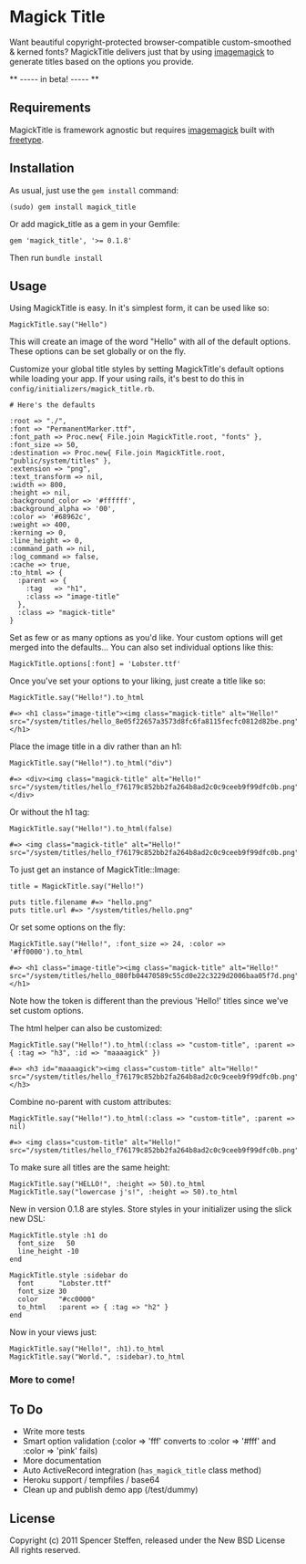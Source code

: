 Magick Title
============

Want beautiful copyright-protected browser-compatible custom-smoothed & kerned fonts? MagickTitle delivers just that by using [imagemagick](http://www.imagemagick.org/script/index.php) to generate titles based on the options you provide.

** ----- in beta! ----- **
   

Requirements
------------

MagickTitle is framework agnostic but requires [imagemagick](http://www.imagemagick.org/script/index.php) built with [freetype](http://www.freetype.org/).


Installation
------------

As usual, just use the `gem install` command:

    (sudo) gem install magick_title
    
Or add magick_title as a gem in your Gemfile:

    gem 'magick_title', '>= 0.1.8' 

Then run `bundle install`



Usage
-----

Using MagickTitle is easy. In it's simplest form, it can be used like so:

    MagickTitle.say("Hello")

This will create an image of the word "Hello" with all of the default options. These options can be set globally or on the fly. 

Customize your global title styles by setting MagickTitle's default options while loading your app. If your using rails, it's best to do this in `config/initializers/magick_title.rb`. 

    # Here's the defaults

    :root => "./",
    :font => "PermanentMarker.ttf",
    :font_path => Proc.new{ File.join MagickTitle.root, "fonts" },
    :font_size => 50,
    :destination => Proc.new{ File.join MagickTitle.root, "public/system/titles" },
    :extension => "png",
    :text_transform => nil,
    :width => 800,
    :height => nil,
    :background_color => '#ffffff',
    :background_alpha => '00',
    :color => '#68962c',
    :weight => 400,
    :kerning => 0,
    :line_height => 0,
    :command_path => nil,
    :log_command => false,
    :cache => true,
    :to_html => {
      :parent => {
        :tag   => "h1",
        :class => "image-title"
      },
      :class => "magick-title"
    }

    
Set as few or as many options as you'd like. Your custom options will get merged into the defaults... You can also set individual options like this:

    MagickTitle.options[:font] = 'Lobster.ttf'
    
      
Once you've set your options to your liking, just create a title like so:

    MagickTitle.say("Hello!").to_html 
    
    #=> <h1 class="image-title"><img class="magick-title" alt="Hello!" src="/system/titles/hello_8e05f22657a3573d8fc6fa8115fecfc0812d82be.png"/></h1>


Place the image title in a div rather than an h1:

    MagickTitle.say("Hello!").to_html("div")
    
    #=> <div><img class="magick-title" alt="Hello!" src="/system/titles/hello_f76179c852bb2fa264b8ad2c0c9ceeb9f99dfc0b.png"/></div>


Or without the h1 tag: 
  
    MagickTitle.say("Hello!").to_html(false)
    
    #=> <img class="magick-title" alt="Hello!" src="/system/titles/hello_f76179c852bb2fa264b8ad2c0c9ceeb9f99dfc0b.png"/>


To just get an instance of MagickTitle::Image:

    title = MagickTitle.say("Hello!")
    
    puts title.filename #=> "hello.png"
    puts title.url #=> "/system/titles/hello.png"


Or set some options on the fly:

    MagickTitle.say("Hello!", :font_size => 24, :color => '#ff0000').to_html
    
    #=> <h1 class="image-title"><img class="magick-title" alt="Hello!" src="/system/titles/hello_080fb04470589c55cd0e22c3229d2006baa05f7d.png"/></h1>
    
Note how the token is different than the previous 'Hello!' titles since we've set custom options.
    
    
The html helper can also be customized:

    MagickTitle.say("Hello!").to_html(:class => "custom-title", :parent => { :tag => "h3", :id => "maaaagick" })
    
    #=> <h3 id="maaaagick"><img class="custom-title" alt="Hello!" src="/system/titles/hello_f76179c852bb2fa264b8ad2c0c9ceeb9f99dfc0b.png"/></h3>


Combine no-parent with custom attributes:

    MagickTitle.say("Hello!").to_html(:class => "custom-title", :parent => nil)
     
    #=> <img class="custom-title" alt="Hello!" src="/system/titles/hello_f76179c852bb2fa264b8ad2c0c9ceeb9f99dfc0b.png"/>


To make sure all titles are the same height:

    MagickTitle.say("HELLO!", :height => 50).to_html
    MagickTitle.say("lowercase j's!", :height => 50).to_html
  
  

New in version 0.1.8 are styles. Store styles in your initializer using the slick new DSL:

    
    MagickTitle.style :h1 do
      font_size   50
      line_height -10
    end
    
    MagickTitle.style :sidebar do
      font      "Lobster.ttf"
      font_size 30
      color     "#cc0000"
      to_html   :parent => { :tag => "h2" }
    end
    
    
Now in your views just:
    
    MagickTitle.say("Hello!", :h1).to_html 
    MagickTitle.say("World.", :sidebar).to_html   
     
    
### More to come!


   
To Do
-----

* Write more tests
* Smart option validation (:color => 'fff' converts to :color => '#fff' and :color => 'pink' fails)
* More documentation
* Auto ActiveRecord integration (`has_magick_title` class method)
* Heroku support / tempfiles / base64
* Clean up and publish demo app (/test/dummy)


License
-------

Copyright (c) 2011 Spencer Steffen, released under the New BSD License All rights reserved.